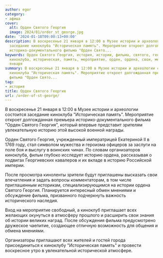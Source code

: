 ```yaml
---
author: egor
category:
- афиша
cover:
  alt: Орден Святого Георгия
  image: 2024/01/order_st_george.jpg
date: '2024-01-18T09:00:13+00:00'
description: В воскресенье 21 января в 12:00 в Музее истории и археологии состоится
  заседание киноклуба "Историческая память". Мероприятие откроет долгожданная премьера
  историко-документального фильма "Орден Свято...
keywords: Орден Святого Георгия, история, истории, фильма, святого, георгия, историю,
  киноклуба, историческая, память, мероприятие, орден, ордена, свои, мнениями, воскресенье,
  января
summary: В воскресенье 21 января в 12:00 в Музее истории и археологии состоится заседание
  киноклуба "Историческая память". Мероприятие откроет долгожданная премьера историко-документального
  фильма "Орден Свято...
tag:
- история
title: Орден Святого Георгия
url: /order-of-st-george/
---
```


В воскресенье 21 января в 12:00 в Музее истории и археологии состоится заседание киноклуба "Историческая память". Мероприятие откроет долгожданная премьера историко-документального фильма "Орден Святого Георгия", который впервые представит зрителям увлекательную историю этой высокой военной награды.

Орден Святого Георгия, учрежденный императрицей Екатериной II в 1769 году, стал символом мужества и героизма офицеров за заслуги на поле боя и выслугу в воинских чинах. По словам организаторов киноклуба, фильм глубоко исследует историю ордена, рассказывая о подвигах Георгиевских кавалеров и их вкладе в историю Российской империи.

После просмотра киноленты зрители будут приглашены высказать свои впечатления и задать вопросы комментаторам, в том числе приглашенным историкам, специализирующимся на истории ордена Святого Георгия. Планируется интересный обмен мнениями и обсуждение фильма, призванного подчеркнуть важность исторического наследия.

Вход на мероприятие свободный, а киноклуб приглашает всех желающих окунуться в атмосферу прошлого и расширить свои знания об истории великих наград. После обсуждения фильма предусмотрено дружеское чаепитие, создающее отличную возможность для общения и обмена мнениями.

Организаторы приглашают всех жителей и гостей города присоединиться к киноклубу "Историческая память" и провести воскресное утро в увлекательной исторической атмосфере.